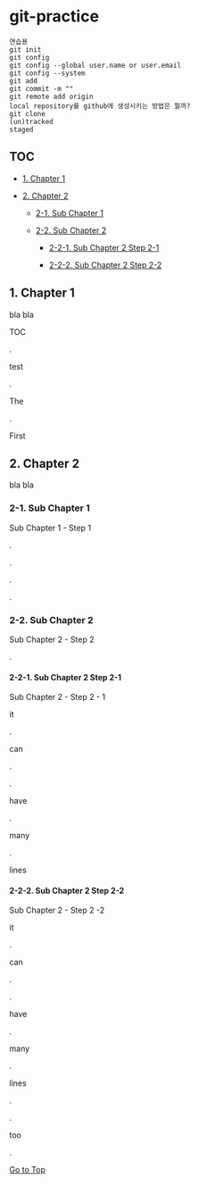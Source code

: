# git-practice

```
연습용
git init
git config
git config --global user.name or user.email
git config --system
git add
git commit -m ""
git remote add origin
local repository를 github에 생성시키는 방법은 뭘까?
git clone
(un)tracked
staged
```

## TOC
<!--Anchor Link는 대문자도 된다!-->

* [1. Chapter 1](#1-Chapter-1)

* [2. Chapter 2](#2-Chapter-2)

    * [2-1. Sub Chapter 1](#2-1-Sub-Chapter-1)
    
    * [2-2. Sub Chapter 2](#2-2-Sub-Chapter-2)
    
        * [2-2-1. Sub Chapter 2 Step 2-1](#2-2-1-Sub-Chapter-2-Step-2-1)
        
        * [2-2-2. Sub Chapter 2 Step 2-2](#2-2-2-Sub-Chapter-2-Step-2-2)

## 1. Chapter 1

bla bla

TOC

.

test

.

The

.

First

## 2. Chapter 2

bla bla

### 2-1. Sub Chapter 1

Sub Chapter 1 - Step 1

.

.

.

.

### 2-2. Sub Chapter 2

Sub Chapter 2 - Step 2

.

#### 2-2-1. Sub Chapter 2 Step 2-1

Sub Chapter 2 - Step 2 - 1

it

.

can

.

.

have

.

many

.

lines

#### 2-2-2. Sub Chapter 2 Step 2-2

Sub Chapter 2 - Step 2 -2

it

.

can

.

.

have

.

many

.

lines

.

.

too

.

[Go to Top](#git-practice)
